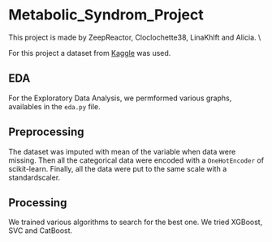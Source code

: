 # Metabolic_Syndrom_Project

This project is made by ZeepReactor, Cloclochette38, LinaKhlft and Alicia. \\ 

For this project a dataset from [Kaggle](https://www.kaggle.com/datasets/antimoni/metabolic-syndrome) was used.



## EDA 

For the Exploratory Data Analysis, we permformed various graphs, availables in the `eda.py` file.

## Preprocessing

The dataset was imputed with mean of the variable when data were missing. Then all the categorical data were encoded with a `OneHotEncoder` of scikit-learn. Finally, all the data were put to the same scale with a standardscaler. 

## Processing 

We trained various algorithms to search for the best one. We tried XGBoost, SVC and CatBoost. 
